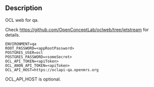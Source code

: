 ## Description

OCL web for qa.

Check <https://github.com/OpenConceptLab/oclweb/tree/jetstream> for details.

```
ENVIRONMENT=qa
ROOT_PASSWORD=<appRootPassword>
POSTGRES_USER=ocl
POSTGRES_PASSWORD=<someSecret>
OCL_API_TOKEN=<apiToken>
OCL_ANON_API_TOKEN=<apiToken>
OCL_API_HOST=https://oclapi-qa.openmrs.org
```

OCL_API_HOST is optional.
